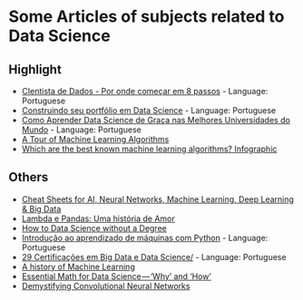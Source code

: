 # Some Articles of subjects related to Data Science

## Highlight
* [CIentista de Dados - Por onde começar em 8 passos](http://datascienceacademy.com.br/blog/cientista-de-dados-por-onde-comecar-em-8-passos/) - Language: Portuguese
* [Construindo seu portfólio em Data Science](https://medium.com/databootcamp/construindo-seu-portf%C3%B3lio-em-data-science-f208b8edc53b) - Language: Portuguese
* [Como Aprender Data Science de Graça nas Melhores Universidades do Mundo](https://medium.com/data-science-brigade/como-aprender-data-science-de-gra%C3%A7a-nas-melhores-universidades-do-mundo-60a76a3af887) - Language: Portuguese
* [A Tour of Machine Learning Algorithms](https://machinelearningmastery.com/a-tour-of-machine-learning-algorithms/)
* [Which are the best known machine learning algorithms? Infographic](http://thinkbigdata.in/best-known-machine-learning-algorithms-infographic/)

## Others
* [Cheat Sheets for AI, Neural Networks, Machine Learning, Deep Learning & Big Data](https://becominghuman.ai/cheat-sheets-for-ai-neural-networks-machine-learning-deep-learning-big-data-678c51b4b463)
* [Lambda e Pandas: Uma história de Amor](http://minerandodados.com.br/index.php/2018/09/04/lambda-e-pandas-uma-historia-de-amor/)
* [How to Data Science without a Degree](https://towardsdatascience.com/how-to-data-science-without-a-degree-79d8388a49ba)
* [Introdução ao aprendizado de máquinas com Python](https://www.infoq.com/br/articles/ml-intro-python) - Language: Portuguese
* [29 Certificações em Big Data e Data Science/](http://datascienceacademy.com.br/blog/29-certificacoes-em-big-data-e-data-science/) - Language: Portuguese
* [A history of Machine Learning](https://cloud.withgoogle.com/build/data-analytics/explore-history-machine-learning/)
* [Essential Math for Data Science — ‘Why’ and ‘How’](https://towardsdatascience.com/essential-math-for-data-science-why-and-how-e88271367fbd)
* [Demystifying Convolutional Neural Networks](https://medium.com/@eternalzer0dayx/demystifying-convolutional-neural-networks-ca17bdc75559)
